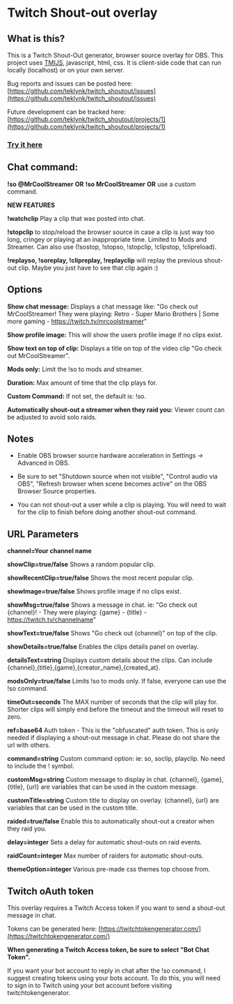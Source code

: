 # Twitch Shout-out overlay

## What is this?

This is a Twitch Shout-Out generator, browser source overlay for OBS. This project uses [TMIJS](https://tmijs.com/), javascript, html, css. It is client-side code that can run locally (localhost) or on your own server. 

Bug reports and issues can be posted here: [https://github.com/teklynk/twitch_shoutout/issues](https://github.com/teklynk/twitch_shoutout/issues) 

Future development can be tracked here: [https://github.com/teklynk/twitch_shoutout/projects/1](https://github.com/teklynk/twitch_shoutout/projects/1) 

### [Try it here](https://twitch-shoutout.pages.dev/)

## Chat command:

**!so @MrCoolStreamer** **OR** **!so MrCoolStreamer** **OR** use a custom command.


**NEW FEATURES**

**!watchclip** Play a clip that was posted into chat.

**!stopclip** to stop/reload the browser source in case a clip is just way too long, cringey or playing at an inappropriate time. Limited to Mods and Streamer. Can also use (!sostop, !stopso, !stopclip, !clipstop, !clipreload).

**!replayso, !soreplay, !clipreplay, !replayclip** will replay the previous shout-out clip. Maybe you just have to see that clip again :)

## Options

**Show chat message:** Displays a chat message like: "Go check out MrCoolStreamer! They were playing: Retro - Super
Mario Brothers | Some more gaming - https://twitch.tv/mrcoolstreamer"

**Show profile image:** This will show the users profile image if no clips exist.

**Show text on top of clip:** Displays a title on top of the video clip "Go check out MrCoolStreamer".

**Mods only:** Limit the !so to mods and streamer.

**Duration:** Max amount of time that the clip plays for.

**Custom Command:** If not set, the default is: !so.

**Automatically shout-out a streamer when they raid you:** Viewer count can be adjusted to avoid solo raids.

## Notes

* Enable OBS browser source hardware acceleration in Settings -> Advanced in OBS.

* Be sure to set "Shutdown source when not visible", "Control audio via OBS", "Refresh browser when scene becomes active" on the OBS Browser Source properties.

* You can not shout-out a user while a clip is playing. You will need to wait for the clip to finish before doing another shout-out command.

## URL Parameters

**channel=Your channel name** 

**showClip=true/false**  Shows a random popular clip.

**showRecentClip=true/false**  Shows the most recent popular clip.

**showImage=true/false**  Shows profile image if no clips exist.

**showMsg=true/false**  Shows a message in chat. ie: "Go check out {channel}! - They were playing: {game} - {title} - https://twitch.tv/channelname"

**showText=true/false**  Shows "Go check out {channel}" on top of the clip.

**showDetails=true/false**  Enables the clips details panel on overlay.

**detailsText=string**  Displays custom details about the clips. Can include {channel},{title},{game},{creator_name},{created_at}.

**modsOnly=true/false**  Limits !so to mods only. If false, everyone can use the !so command.

**timeOut=seconds**  The MAX number of seconds that the clip will play for. Shorter clips will simply end before the timeout and the timeout will reset to zero.

**ref=base64**  Auth token - This is the "obfuscated" auth token. This is only needed if displaying a shout-out message in chat. Please do not share the url with others.

**command=string**  Custom command option: ie: so, soclip, playclip. No need to include the ! symbol.

**customMsg=string** Custom message to display in chat. {channel}, {game}, {title}, {url} are variables that can be used in the custom message.

**customTitle=string** Custom title to display on overlay. {channel}, {url} are variables that can be used in the custom title.

**raided=true/false** Enable this to automatically shout-out a creator when they raid you.

**delay=integer** Sets a delay for automatic shout-outs on raid events.

**raidCount=integer** Max number of raiders for automatic shout-outs.

**themeOption=integer** Various pre-made css themes top choose from.


## Twitch oAuth token

This overlay requires a Twitch Access token if you want to send a shout-out message in chat.

Tokens can be generated here: [https://twitchtokengenerator.com/](https://twitchtokengenerator.com/)

**When generating a Twitch Access token, be sure to select "Bot Chat Token".**

If you want your bot account to reply in chat after the !so command, I suggest creating tokens using your bots account.
To do this, you will need to sign in to Twitch using your bot account before visiting twitchtokengenerator.